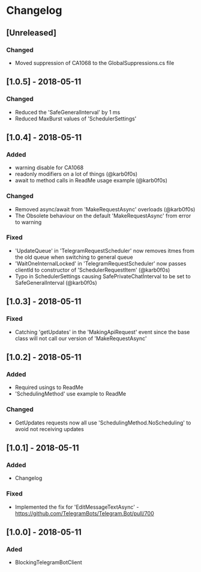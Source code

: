# Changelog

## [Unreleased]

### Changed

- Moved suppression of CA1068 to the GlobalSuppressions.cs file


## [1.0.5] - 2018-05-11

### Changed

- Reduced the 'SafeGeneralInterval' by 1 ms
- Reduced MaxBurst values of 'SchedulerSettings'


## [1.0.4] - 2018-05-11

### Added

- warning disable for CA1068
- readonly modifiers on a lot of things (@karb0f0s)
- await to method calls in ReadMe usage example (@karb0f0s)

### Changed

- Removed async/await from 'MakeRequestAsync' overloads (@karb0f0s)
- The Obsolete behaviour on the default 'MakeRequestAsync' from error to warning

### Fixed

- 'UpdateQueue' in 'TelegramRequestScheduler' now removes itmes from the old queue when switching to general queue
- 'WaitOneInternalLocked' in 'TelegramRequestScheduler' now passes clientId to constructor of 'SchedulerRequestItem' (@karb0f0s)
- Typo in SchedulerSettings causing SafePrivateChatInterval to be set to SafeGeneralInterval (@karb0f0s)


## [1.0.3] - 2018-05-11

### Fixed

- Catching 'getUpdates' in the 'MakingApiRequest' event since the base class will not call our version of 'MakeRequestAsync'


## [1.0.2] - 2018-05-11

### Added

- Required usings to ReadMe
- 'SchedulingMethod' use example to ReadMe

### Changed

- GetUpdates requests now all use 'SchedulingMethod.NoScheduling' to avoid not receiving updates


## [1.0.1] - 2018-05-11

### Added

- Changelog

### Fixed

- Implemented the fix for 'EditMessageTextAsync' - https://github.com/TelegramBots/Telegram.Bot/pull/700


## [1.0.0] - 2018-05-11

### Aded

- BlockingTelegramBotClient